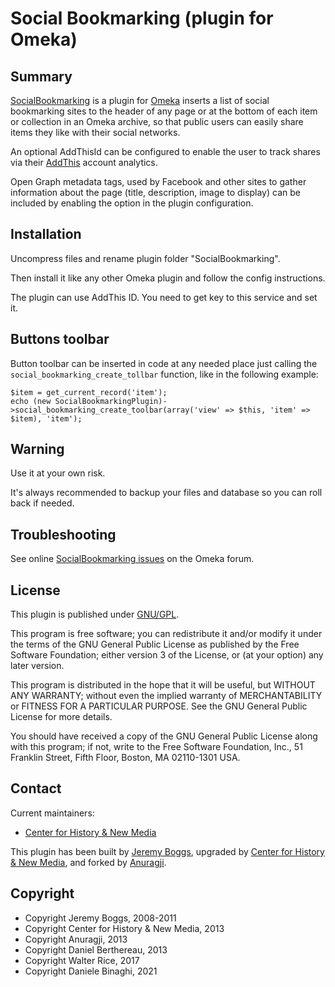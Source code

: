 Social Bookmarking (plugin for Omeka)
====================================


Summary
-------

[SocialBookmarking] is a plugin for [Omeka] inserts a list of social bookmarking
sites to the header of any page or at the bottom of each item or collection in
an Omeka archive, so that public users can easily share items they like with
their social networks.

An optional AddThisId can be configured to enable the user to track shares via
their [AddThis] account analytics.

Open Graph metadata tags, used by Facebook and other sites to gather information
about the page (title, description, image to display) can be included by enabling
the option in the plugin configuration.


Installation
------------

Uncompress files and rename plugin folder "SocialBookmarking".

Then install it like any other Omeka plugin and follow the config instructions.

The plugin can use AddThis ID. You need to get key to this service and set it.


Buttons toolbar
---------------

Button toolbar can be inserted in code at any needed place just calling the `social_bookmarking_create_tollbar` function, like in the following example:
```
$item = get_current_record('item');
echo (new SocialBookmarkingPlugin)->social_bookmarking_create_toolbar(array('view' => $this, 'item' => $item), 'item');
```

Warning
-------

Use it at your own risk.

It's always recommended to backup your files and database so you can roll back
if needed.


Troubleshooting
---------------

See online [SocialBookmarking issues] on the Omeka forum.


License
-------

This plugin is published under [GNU/GPL].

This program is free software; you can redistribute it and/or modify it under
the terms of the GNU General Public License as published by the Free Software
Foundation; either version 3 of the License, or (at your option) any later
version.

This program is distributed in the hope that it will be useful, but WITHOUT
ANY WARRANTY; without even the implied warranty of MERCHANTABILITY or FITNESS
FOR A PARTICULAR PURPOSE. See the GNU General Public License for more
details.

You should have received a copy of the GNU General Public License along with
this program; if not, write to the Free Software Foundation, Inc.,
51 Franklin Street, Fifth Floor, Boston, MA 02110-1301 USA.


Contact
-------

Current maintainers:
* [Center for History & New Media]

This plugin has been built by [Jeremy Boggs], upgraded by [Center for History & New Media],
and forked by [Anuragji].


Copyright
---------

* Copyright Jeremy Boggs, 2008-2011
* Copyright Center for History & New Media, 2013
* Copyright Anuragji, 2013
* Copyright Daniel Berthereau, 2013
* Copyright Walter Rice, 2017
* Copyright Daniele Binaghi, 2021


[Omeka]: https://omeka.org
[AddThis]: http://www.addthis.com
[SocialBookmarking]: https://github.com/omeka/plugin-SocialBookmarking
[SocialBookmarking issues]: https://omeka.org/forums/forum/plugins
[GNU/GPL]: https://www.gnu.org/licenses/gpl-3.0.html "GNU/GPL v3"
[Jeremy Boggs]: https://github.com/clioweb
[Center for History & New Media]: http://chnm.gmu.edu
[Anuragji]: https://github.com/anuragji
[Daniel Berthereau]: https://github.com/Daniel-KM
